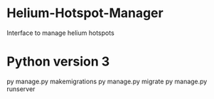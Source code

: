 # Helium-Hotspot-Manager
Interface to manage helium hotspots
# Python version 3
py manage.py makemigrations
py manage.py migrate
py manage.py runserver
